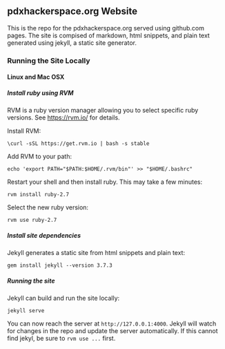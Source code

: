## pdxhackerspace.org Website

This is the repo for the pdxhackerspace.org served using github.com pages.  The
site is compised of markdown, html snippets, and plain text generated using
jekyll, a static site generator.

### Running the Site Locally

#### Linux and Mac OSX

##### Install ruby using RVM

RVM is a ruby version manager allowing you to select specific ruby versions.
See https://rvm.io/ for details.

Install RVM:

```
\curl -sSL https://get.rvm.io | bash -s stable
```

Add RVM to your path:

```
echo 'export PATH="$PATH:$HOME/.rvm/bin"' >> "$HOME/.bashrc"
```

Restart your shell and then install ruby.  This may take a few minutes:

```
rvm install ruby-2.7
```

Select the new ruby version:

```
rvm use ruby-2.7
```

##### Install site dependencies

Jekyll generates a static site from html snippets and plain text:

```
gem install jekyll --version 3.7.3
```

##### Running the site

Jekyll can build and run the site locally:

```
jekyll serve
```

You can now reach the server at `http://127.0.0.1:4000`.  Jekyll will watch for
changes in the repo and update the server automatically.  If this cannot find
jekyl, be sure to `rvm use ...` first.
